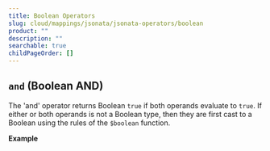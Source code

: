 ```yaml
---
title: Boolean Operators
slug: cloud/mappings/jsonata/jsonata-operators/boolean
product: ""
description: ""
searchable: true
childPageOrder: []
---
```


## `and` (Boolean AND)

The 'and' operator returns Boolean `true` if both operands evaluate to `true`. If either or both operands is not a Boolean type, then they are first cast to a Boolean using the rules of the `$boolean` function.

**Example**

<iframe class="lazyload" allow="clipboard-write" width="100%" height="420" data-src="https://stedi.link/1vPjc9k?sourcePanelHeight=220&expressionPanelHeight=100&outputPanelHeight=100&lazy=true" title="Stedi JSONata Playground" frameBorder="0" />

## `or` (Boolean OR)

The 'or' operator returns Boolean `true` if either operand evaluates to `true`. If either or both operands is not a Boolean type, then they are first cast to a Boolean using the rules of the `$boolean` function.

**Example**

<iframe class="lazyload" allow="clipboarnd-write" width="100%" height="420" data-src="https://stedi.link/iSHVzHN?sourcePanelHeight=220&expressionPanelHeight=100&outputPanelHeight=100&lazy=true" title="Stedi JSONata Playground" frameBorder="0" />

**Please note that Boolean 'NOT' is a [function](https://www.stedi.com/docs/cloud/mappings/jsonata/jsonata-functions/boolean#dollarnot), not an operator.**
